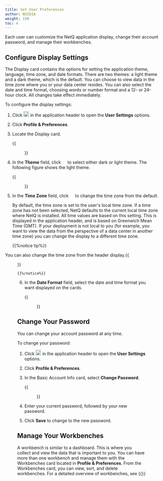 ```yaml
---
title: Set User Preferences
author: NVIDIA
weight: 150
toc: 4
---
```

Each user can customize the NetQ application display, change their account password, and manage their workbenches.

## Configure Display Settings

The Display card contains the options for setting the application theme, language, time zone, and date formats. There are two themes: a light theme and a dark theme, which is the default. You can choose to view data in the time zone where you or your data center resides. You can also select the date and time format, choosing words or number format and a 12- or 24-hour clock. All changes take effect immediately.

To configure the display settings:

1. Click <img src="https://icons.cumulusnetworks.com/17-Users/19-Natural-Close%20Up-Single%20User-Man/single-man-circle.svg" height="18" width="18"/> in the application header to open the **User Settings** options.
2. Click **Profile & Preferences**.
3. Locate the Display card.

    {{<figure src="/images/netq/user-settings-profile-prefs-display-card-222.png" alt="display card with fields specifying theme, language, time zone, and date format." width="200">}}

4. In the **Theme** field, click <img src="https://icons.cumulusnetworks.com/52-Arrows-Diagrams/01-Arrows/arrow-button-down-2.svg" height="14" width="14"/> to select either dark or light theme. The following figure shows the light theme.

    {{<figure src="/images/netq/user-settings-profile-prefs-light-theme-400.png" alt="NetQ workbench displayed in light theme" width="700">}}

5. In the **Time Zone** field, click <img src="https://icons.cumulusnetworks.com/52-Arrows-Diagrams/01-Arrows/arrow-button-down-2.svg" height="14" width="14"/> to change the time zone from the default.  
    
    By default, the time zone is set to the user's local time zone. If a time zone has not been selected, NetQ defaults to the current local time zone where NetQ is installed. All time values are based on this setting. This is displayed in the application header, and is based on Greenwich Mean Time (GMT).  If your deployment is not local to you (for example, you want to view the data from the perspective of a data center in another time zone) you can change the display to a different time zone.

    {{%notice tip%}}

You can also change the time zone from the header display.{{<figure src="/images/netq/app-hdr-time-zone-222.png" alt="" width="75">}}

    {{%/notice%}}

6. In the **Date Format** field, select the date and time format you want displayed on the cards.  

    {{<figure src="/images/netq/user-settings-profile-prefs-date-format-222.png" alt="" width="200">}}

## Change Your Password

You can change your account password at any time.

To change your password:

1. Click <img src="https://icons.cumulusnetworks.com/17-Users/19-Natural-Close%20Up-Single%20User-Man/single-man-circle.svg" height="18" width="18"/> in the application header to open the **User Settings** options.
2. Click **Profile & Preferences**.
3. In the Basic Account Info card, select **Change Password**.

    {{<figure src="/images/netq/user-settings-profile-prefs-basic-acct-info-card-222.png" alt="" width="200">}}

4. Enter your current password, followed by your new password.

5. Click **Save** to change to the new password.

## Manage Your Workbenches

A workbench is similar to a dashboard. This is where you collect and view the data that is important to you. You can have more than one workbench and manage them with the Workbenches card located in **Profile & Preferences**. From the Workbenches card, you can view, sort, and delete workbenches. For a detailed overview of workbenches, see {{<link title="Focus Your Monitoring Using Workbenches" text="Focus Your Monitoring Using Workbenches.">}}